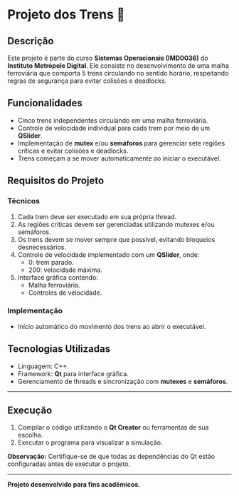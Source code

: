 # Projeto dos Trens 🚂

## Descrição
Este projeto é parte do curso **Sistemas Operacionais (IMD0036)** do **Instituto Metrópole Digital**. Ele consiste no desenvolvimento de uma malha ferroviária que comporta 5 trens circulando no sentido horário, respeitando regras de segurança para evitar colisões e deadlocks.

## Funcionalidades
- Cinco trens independentes circulando em uma malha ferroviária.
- Controle de velocidade individual para cada trem por meio de um **QSlider**.
- Implementação de **mutex** e/ou **semáforos** para gerenciar sete regiões críticas e evitar colisões e deadlocks.
- Trens começam a se mover automaticamente ao iniciar o executável.

## Requisitos do Projeto
### Técnicos
1. Cada trem deve ser executado em sua própria thread.
2. As regiões críticas devem ser gerenciadas utilizando mutexes e/ou semáforos.
3. Os trens devem se mover sempre que possível, evitando bloqueios desnecessários.
4. Controle de velocidade implementado com um **QSlider**, onde:
   - 0: trem parado.
   - 200: velocidade máxima.
5. Interface gráfica contendo:
   - Malha ferroviária.
   - Controles de velocidade.

### Implementação
- Início automático do movimento dos trens ao abrir o executável.

## Tecnologias Utilizadas
- Linguagem: C++.
- Framework: **Qt** para interface gráfica.
- Gerenciamento de threads e sincronização com **mutexes** e **semáforos**.

---

## Execução
1. Compilar o código utilizando o **Qt Creator** ou ferramentas de sua escolha.
2. Executar o programa para visualizar a simulação.

**Observação:** Certifique-se de que todas as dependências do Qt estão configuradas antes de executar o projeto.

---

**Projeto desenvolvido para fins acadêmicos.**
